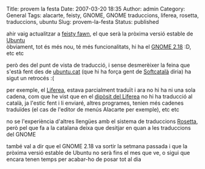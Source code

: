 Title: provem la festa
Date: 2007-03-20 18:35
Author: admin
Category: General
Tags: alacarte, feisty, GNOME, GNOME traduccions, liferea, rosetta, traduccions, ubuntu
Slug: provem-la-festa
Status: published

ahir vaig actualitzar a <a href="https://wiki.ubuntu.com/FeistyFawn?action=show&amp;redirect=Feisty" target="_blank" rel="noopener">feisty fawn</a>, el que serà la pròxima versió estable de <a href="https://wiki.ubuntu.com/FeistyFawn?action=show&amp;redirect=Feisty" target="_blank" rel="noopener"></a><a href="http://www.ubuntu.com" target="_blank" rel="noopener">Ubuntu</a>  
òbviament, tot és més nou, té més funcionalitats, hi ha el <a href="http://www.gnome.org/start/2.16/notes/ca/" target="_blank" rel="noopener">GNOME 2.18</a> :D, etc etc

però des del punt de vista de traducció, i sense desmerèixer la feina que s'està fent des de <a href="http://ubuntu.cat/" target="_blank" rel="noopener">ubuntu.cat</a> (que hi ha força gent de <a href="http://www.softcatala.cat" target="_blank" rel="noopener">Softcatalà</a> diria) ha sigut un retrocés :(

per exemple, el <a href="http://liferea.sourceforge.net/" target="_blank" rel="noopener">Liferea</a>, estava parcialment traduït i ara no hi ha ni una sola cadena, com que he vist que en el <a href="http://liferea.svn.sourceforge.net/viewvc/liferea/trunk/liferea/po/" target="_blank" rel="noopener">dipòsit del Liferea</a> no hi ha traducció al català, ja l'estic fent i li enviaré, altres programes, tenien més cadenes traduïdes (el cas de l'editor de menús Alacarte per exemple), etc etc

no se l'experiència d'altres llengües amb el sistema de traduccions <a href="https://translations.launchpad.net/" target="_blank" rel="noopener">Rosetta</a>, però pel que fa a la catalana deixa que desitjar en quan a les traduccions del GNOME

també val a dir que el GNOME 2.18 va sortir la setmana passada i que la pròxima versió estable de Ubuntu no serà fins el mes que ve, o sigui que encara tenen temps per acabar-ho de posar tot al dia
